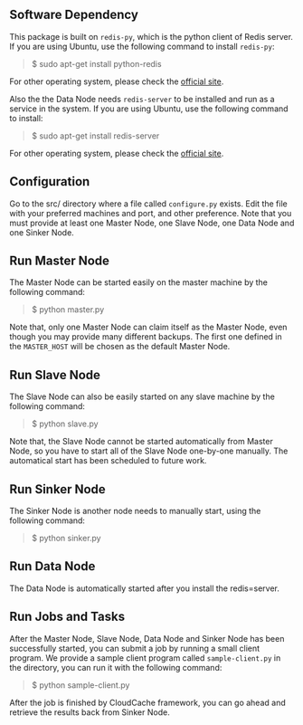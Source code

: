 ## Software Dependency
This package is built on `redis-py`, which is the python client of Redis server. If you are using Ubuntu, use the following command to install `redis-py`:
> $ sudo apt-get install python-redis

For other operating system, please check the [official site][1].

Also the the Data Node needs `redis-server` to be installed and run as a service in the system. If you are using Ubuntu, use the following command to install:
> $ sudo apt-get install redis-server

For other operating system, please check the [official site][2].


## Configuration
Go to the src/ directory where a file called `configure.py` exists. Edit the file with your preferred machines and port, and other preference. Note that you must provide at least one Master Node, one Slave Node, one Data Node and one Sinker Node.


## Run Master Node
The Master Node can be started easily on the master machine by the following command:
> $ python master.py

Note that, only one Master Node can claim itself as the Master Node, even though you may provide many different backups. The first one defined in the `MASTER_HOST` will be chosen as the default Master Node.


## Run Slave Node
The Slave Node can also be easily started on any slave machine by the following command:
> $ python slave.py

Note that, the Slave Node cannot be started automatically from Master Node, so you have to start all of the Slave Node one-by-one manually. The automatical start has been scheduled to future work.


## Run Sinker Node
The Sinker Node is another node needs to manually start, using the following command:
> $ python sinker.py

## Run Data Node
The Data Node is automatically started after you install the redis=server.

## Run Jobs and Tasks
After the Master Node, Slave Node, Data Node and Sinker Node has been successfully started, you can submit a job by running a small client program. We provide a sample client program called `sample-client.py` in the directory, you can run it with the following command:
> $ python sample-client.py

After the job is finished by CloudCache framework, you can go ahead and retrieve the results back from Sinker Node.

[1]: https://github.com/andymccurdy/redis-py
[2]: http://redis.io
